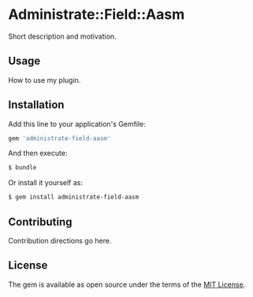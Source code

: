 # Administrate::Field::Aasm
Short description and motivation.

## Usage
How to use my plugin.

## Installation
Add this line to your application's Gemfile:

```ruby
gem 'administrate-field-aasm'
```

And then execute:
```bash
$ bundle
```

Or install it yourself as:
```bash
$ gem install administrate-field-aasm
```

## Contributing
Contribution directions go here.

## License
The gem is available as open source under the terms of the [MIT License](https://opensource.org/licenses/MIT).
